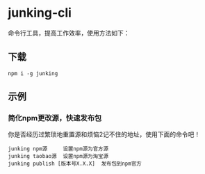 # junking-cli

命令行工具，提高工作效率，使用方法如下：



## 下载

```shell script
npm i -g junking
```

## 示例

### 简化npm更改源，快速发布包

你是否经历过繁琐地重置源和烦恼2记不住的地址，使用下面的命令吧！

```shell script
junking npm源     设置npm源为官方源
junking taobao源  设置npm源为淘宝源
junking publish [版本号X.X.X]  发布包到npm官方
```
